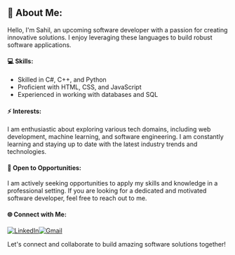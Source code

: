 ## 👋 About Me:

Hello, I'm Sahil, an upcoming software developer with a passion for creating innovative solutions. I enjoy leveraging these languages to build robust software applications.

#### 💻 **Skills:**
- Skilled in C#, C++, and Python
- Proficient with HTML, CSS, and JavaScript
- Experienced in working with databases and SQL

#### ⚡ **Interests:**
I am enthusiastic about exploring various tech domains, including web development, machine learning, and software engineering. I am constantly learning and staying up to date with the latest industry trends and technologies.

#### 💼 **Open to Opportunities:**
I am actively seeking opportunities to apply my skills and knowledge in a professional setting. If you are looking for a dedicated and motivated software developer, feel free to reach out to me.

#### 🌐 **Connect with Me:**

[![LinkedIn](https://img.icons8.com/color/48/000000/linkedin.png)](https://www.linkedin.com/in/SahilSingh021/)[![Gmail](https://img.icons8.com/fluency/48/000000/gmail.png)](mailto:sahilsingh.preet21@gmail.com)


Let's connect and collaborate to build amazing software solutions together!
